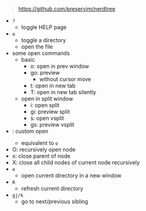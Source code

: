 > https://github.com/preservim/nerdtree

- `?`
    - toggle HELP page
- `o`
    - toggle a directory
    - open the file
- some open commands
    - basic
        - o: open in prev window
        - go: preview
            - without cursor move
        - t: open in new tab
        - T: open in new tab silently
    - open in split window
        - i: open split
        - gi: preview split
        - s: open vsplit
        - gs: preview vsplit
- <CR>: custom open
    - equivalent to `o`
- O: recursively open node
- x: close parent of node
- X: close all child nodes of current node recursively
- `e`
    - open current directory in a new window
- `R`
	- refresh current directory
- `gj/k`
    - go to next/previous sibling
